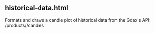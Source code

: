 historical-data.html
--------------------

Formats and draws a candle plot of historical data from the Gdax's API: /products/<product-id>/candles
